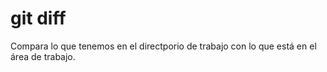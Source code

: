 # git diff
Compara lo que tenemos en el directporio de trabajo
con lo que está en el área de trabajo.